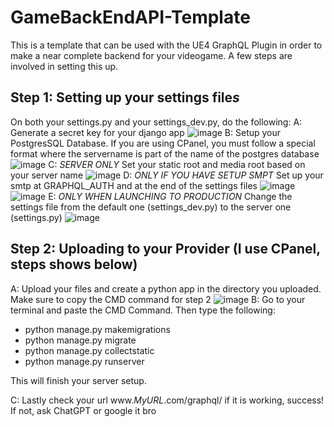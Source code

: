 # GameBackEndAPI-Template
This is a template that can be used with the UE4 GraphQL Plugin in order to make a near complete backend for your videogame. A few steps are involved in setting this up.

## Step 1: Setting up your settings file*s*
On both your settings.py and your settings_dev.py, do the following:
A: Generate a secret key for your django app
![image](https://user-images.githubusercontent.com/12385263/227036543-17631723-369a-4e04-8052-148f9df5bb3d.png)
B: Setup your PostgresSQL Database. If you are using CPanel, you must follow a special format where the servername is part of the name of the postgres database
![image](https://user-images.githubusercontent.com/12385263/227036741-590b38e3-f8a5-472a-b221-c1ef2cf4fe96.png)
C: *SERVER ONLY* Set your static root and media root based on your server name
![image](https://user-images.githubusercontent.com/12385263/227036993-21924e14-7997-46b0-8a62-c1a972bb2496.png)
D: *ONLY IF YOU HAVE SETUP SMPT* Set up your smtp at GRAPHQL_AUTH and at the end of the settings files
![image](https://user-images.githubusercontent.com/12385263/227039483-5ef22954-68aa-4d11-84a5-b691952a045e.png)
![image](https://user-images.githubusercontent.com/12385263/227037151-e19f4697-e296-4e8d-85e3-fc0996dcec9f.png)
E: *ONLY WHEN LAUNCHING TO PRODUCTION* Change the settings file from the default one (settings_dev.py) to the server one (settings.py)
![image](https://user-images.githubusercontent.com/12385263/227037366-ca5e33ca-26a0-4153-9e1e-872370985a3b.png)

## Step 2: Uploading to your Provider (I use CPanel, steps shows below)
A: Upload your files and create a python app in the directory you uploaded. Make sure to copy the CMD command for step 2
![image](https://user-images.githubusercontent.com/12385263/227038278-4576cf0f-c135-405d-8798-3296c7d738a9.png)
B: Go to your terminal and paste the CMD Command. Then type the following:
- python manage.py makemigrations
- python manage.py migrate
- python manage.py collectstatic
- python manage.py runserver

This will finish your server setup. 

C: Lastly check your url www.*MyURL*.com/graphql/ if it is working, success! If not, ask ChatGPT or google it bro 



